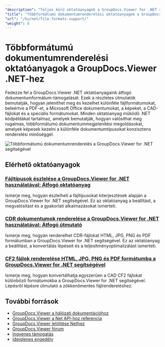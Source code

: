 ```yaml
---
"description": "Teljes körű oktatóanyagok a GroupDocs.Viewer for .NET segítségével többféle dokumentumformátum – többek között PDF, Word, Excel, PowerPoint és egyebek – rendereléséhez és támogatásához."
"title": "Többformátumú dokumentumrenderelési oktatóanyagok a GroupDocs.Viewer .NET-hez"
"url": "/hu/net/file-formats-support/"
"weight": 8
---
```


# Többformátumú dokumentumrenderelési oktatóanyagok a GroupDocs.Viewer .NET-hez

Fedezze fel a GroupDocs.Viewer .NET oktatóanyagaink átfogó dokumentumformátum-támogatását. Ezek a részletes útmutatók bemutatják, hogyan jeleníthet meg és kezelhet különféle fájlformátumokat, beleértve a PDF-et, a Microsoft Office dokumentumokat, a képeket, a CAD-fájlokat és a speciális formátumokat. Minden oktatóanyag működő .NET kódpéldákat tartalmaz, amelyek bemutatják, hogyan valósíthat meg rugalmas, többformátumú dokumentummegjelenítési megoldásokat, amelyek képesek kezelni a különféle dokumentumtípusokat konzisztens renderelési minőséggel.

![Többformátumú dokumentumrenderelés a GroupDocs.Viewer for .NET segítségével](/viewer/file-formats-support/image.png)

## Elérhető oktatóanyagok

### [Fájltípusok észlelése a GroupDocs.Viewer for .NET használatával: Átfogó oktatóanyag](./groupdocs-viewer-net-file-type-detection-tutorial/)
Ismerje meg, hogyan észlelheti a fájltípusokat kiterjesztések alapján a GroupDocs.Viewer for .NET segítségével. Ez az oktatóanyag a beállítást, a megvalósítást és a gyakorlati alkalmazásokat ismerteti.

### [CDR dokumentumok renderelése a GroupDocs.Viewer for .NET használatával: Átfogó útmutató](./render-cdr-groupdocs-viewer-net/)
Ismerje meg, hogyan renderelhet CDR-fájlokat HTML, JPG, PNG és PDF formátumban a GroupDocs.Viewer for .NET segítségével. Ez az oktatóanyag a beállítást, a konvertálás lépéseit és a teljesítményoptimalizálást ismerteti.

### [CF2 fájlok renderelése HTML, JPG, PNG és PDF formátumba a GroupDocs.Viewer for .NET segítségével](./render-cf2-files-groupdocs-viewer-net/)
Ismerje meg, hogyan konvertálhatja egyszerűen a CAD CF2 fájlokat különböző formátumokba a GroupDocs.Viewer for .NET segítségével. Lépésről lépésre útmutató a zökkenőmentes fájlrendereléshez.

## További források

- [GroupDocs.Viewer a hálózati dokumentációhoz](https://docs.groupdocs.com/viewer/net/)
- [GroupDocs.Viewer a Net API-hoz referencia](https://reference.groupdocs.com/viewer/net/)
- [GroupDocs.Viewer letöltése Nethez](https://releases.groupdocs.com/viewer/net/)
- [GroupDocs.Viewer fórum](https://forum.groupdocs.com/c/viewer/9)
- [Ingyenes támogatás](https://forum.groupdocs.com/)
- [Ideiglenes engedély](https://purchase.groupdocs.com/temporary-license/)